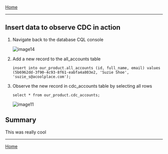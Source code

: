 [Home](index.md)

---

## Insert data to observe CDC in action

1. Navigate back to the database CQL console 

    ![image14](https://user-images.githubusercontent.com/16946028/160469251-eb7bd2eb-c2a9-495c-a2bc-2d57c212316f.png)

1. Add a new record to the all_accounts table

    `insert into our_product.all_accounts (id, full_name, email) values (5b6962dd-3f90-4c93-8f61-eabfa4a803e2, 'Suzie Shoe', 'suzie_s@acoolplace.com');`

1. Observe the new record in cdc_accounts table by selecting all rows

    `select * from our_product.cdc_accounts;`

    ![image11](https://user-images.githubusercontent.com/16946028/160470454-7b143f63-f59f-4385-9028-013ea796923b.png)

## Summary

This was really cool

---
[Home](./index.md)

